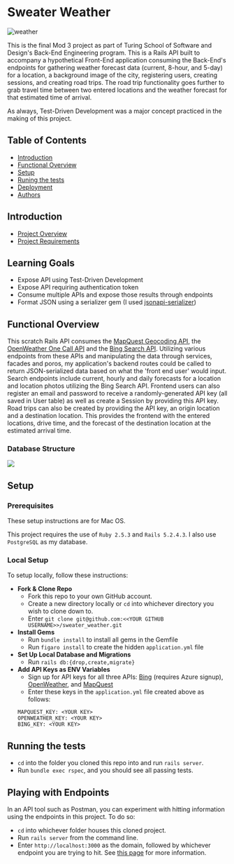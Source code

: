 # Sweater Weather

<img src="https://media.giphy.com/media/l0HlPwMAzh13pcZ20/giphy.gif" alt="weather" align="center">

This is the final Mod 3 project as part of Turing School of Software and Design's Back-End Engineering program.  This is a Rails API built to accompany a hypothetical Front-End application consuming the Back-End's endpoints for gathering weather forecast data (current, 8-hour, and 5-day) for a location, a background image of the city, registering users, creating sessions, and creating road trips.  The road trip functionality goes further to grab travel time between two entered locations and the weather forecast for that estimated time of arrival.

As always, Test-Driven Development was a major concept practiced in the making of this project.

## Table of Contents

  - [Introduction](#introduction)
  - [Functional Overview](#functional-overview)
  - [Setup](#setup)
  - [Runing the tests](#running-the-tests)
  - [Deployment](#deployment)
  - [Authors](#authors)

## Introduction
  * [Project Overview](https://backend.turing.io/module3/projects/sweater_weather/)
  * [Project Requirements](https://backend.turing.io/module3/projects/sweater_weather/requirements)

## Learning Goals
  * Expose API using Test-Driven Development
  * Expose API requiring authentication token
  * Consume multiple APIs and expose those results through endpoints
  * Format JSON using a serializer gem (I used [jsonapi-serializer](https://github.com/jsonapi-serializer/jsonapi-serializer))

## Functional Overview

This scratch Rails API consumes the [MapQuest Geocoding API](https://developer.mapquest.com/documentation/geocoding-api/), the [OpenWeather One Call API](https://openweathermap.org/api/one-call-api) and the [Bing Search API](https://docs.microsoft.com/en-us/azure/cognitive-services/bing-web-search/).  Utilizing various endpoints from these APIs and manipulating the data through services, facades and poros, my application's backend routes could be called to return JSON-serialized data based on what the 'front end user' would input.  Search endpoints include current, hourly and daily forecasts for a location and location photos utilizing the Bing Search API.  Frontend users can also register an email and password to receive a randomly-generated API key (all saved in User table) as well as create a Session by providing this API key.  Road trips can also be created by providing the API key, an origin location and a destination location.  This provides the frontend with the entered locations, drive time, and the forecast of the destination location at the estimated arrival time.
### Database Structure

<img src='https://i.postimg.cc/xdfXRHk6/Screen-Shot-2021-01-19-at-10-26-40-PM.png'>


## Setup

### Prerequisites

These setup instructions are for Mac OS.

This project requires the use of `Ruby 2.5.3` and `Rails 5.2.4.3`.
I also use `PostgreSQL` as my database.

### Local Setup

To setup locally, follow these instructions:
  * __Fork & Clone Repo__
    * Fork this repo to your own GitHub account.
    * Create a new directory locally or `cd` into whichever directory you wish to clone down to.
    * Enter `git clone git@github.com:<<YOUR GITHUB USERNAME>>/sweater_weather.git`
  * __Install Gems__
    * Run `bundle install` to install all gems in the Gemfile
    * Run `figaro install` to create the hidden `application.yml` file
  * __Set Up Local Database and Migrations__
    * Run `rails db:{drop,create,migrate}`
  * __Add API Keys as ENV Variables__
    * Sign up for API keys for all three APIs: [Bing](https://docs.microsoft.com/en-us/azure/cognitive-services/bing-web-search/) (requires Azure signup), [OpenWeather](https://openweathermap.org/api/one-call-api), and [MapQuest](https://developer.mapquest.com/documentation/geocoding-api/)
    * Enter these keys in the `application.yml` file created above as follows:
    ```
    MAPQUEST_KEY: <YOUR KEY>
    OPENWEATHER_KEY: <YOUR KEY>
    BING_KEY: <YOUR KEY>
    ```


## Running the tests

  * `cd` into the folder you cloned this repo into and run `rails server`.
  * Run `bundle exec rspec`, and you should see all passing tests.

## Playing with Endpoints
In an API tool such as Postman, you can experiment with hitting information using the endpoints in this project.
To do so:
  * `cd` into whichever folder houses this cloned project.
  * Run `rails server` from the command line.
  * Enter `http://localhost:3000` as the domain, followed by whichever endpoint you are trying to hit.  See [this page](https://backend.turing.io/module3/projects/sweater_weather/requirements) for more information.
